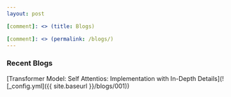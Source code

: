 ```yaml
---
layout: post

[comment]: <> (title: Blogs)

[comment]: <> (permalink: /blogs/)
---
```


### Recent Blogs

[Transformer Model: Self Attentios: Implementation with In-Depth Details](![_config.yml]({{ site.baseurl }}/blogs/001))
